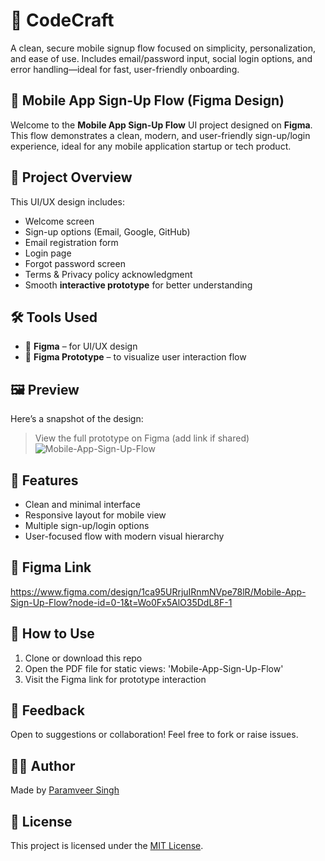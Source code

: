 # 📲 CodeCraft

A clean, secure mobile signup flow focused on simplicity, personalization, and ease of use. Includes email/password input, social login options, and error handling—ideal for fast, user-friendly onboarding.

## 📱 Mobile App Sign-Up Flow (Figma Design)

Welcome to the **Mobile App Sign-Up Flow** UI project designed on **Figma**. This flow demonstrates a clean, modern, and user-friendly sign-up/login experience, ideal for any mobile application startup or tech product.

## 📌 Project Overview

This UI/UX design includes:
- Welcome screen
- Sign-up options (Email, Google, GitHub)
- Email registration form
- Login page
- Forgot password screen
- Terms & Privacy policy acknowledgment
- Smooth **interactive prototype** for better understanding

## 🛠️ Tools Used

- 🎨 **Figma** – for UI/UX design
- 🔗 **Figma Prototype** – to visualize user interaction flow

## 🖼️ Preview

Here’s a snapshot of the design:
> View the full prototype on Figma (add link if shared)
![Mobile-App-Sign-Up-Flow](https://github.com/user-attachments/assets/6af2dbfb-22b1-474e-b593-5c1238caca5d)


## 🧠 Features

- Clean and minimal interface
- Responsive layout for mobile view
- Multiple sign-up/login options
- User-focused flow with modern visual hierarchy

## 🔗 Figma Link

https://www.figma.com/design/1ca95URrjuIRnmNVpe78lR/Mobile-App-Sign-Up-Flow?node-id=0-1&t=Wo0Fx5AlO35DdL8F-1

## 📂 How to Use

1. Clone or download this repo
2. Open the PDF file for static views: 'Mobile-App-Sign-Up-Flow'
3. Visit the Figma link for prototype interaction

## 💬 Feedback

Open to suggestions or collaboration! Feel free to fork or raise issues.

## 👨‍💻 Author

Made by [Paramveer Singh](https://github.com/ParamveerSingh19)

## 📄 License

This project is licensed under the [MIT License](LICENSE).


